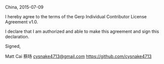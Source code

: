 China, 2015-07-09

I hereby agree to the terms of the Gerp Individual Contributor License
Agreement v1.0.

I declare that I am authorized and able to make this agreement and sign this
declaration.

Signed,

Matt Cai 蔡旸 cysnake4713@gmail.com https://github.com/cysnake4713
